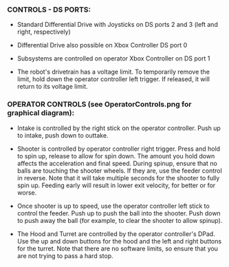 ### CONTROLS - DS PORTS:

* Standard Differential Drive with Joysticks on DS ports 2 and 3 (left and right, respectively)

* Differential Drive also possible on Xbox Controller DS port 0

* Subsystems are controlled on operator Xbox Controller on DS port 1

* The robot's drivetrain has a voltage limit. To temporarily remove the limit, hold down the operator controller left trigger. If released, it will return to its voltage limit.



### OPERATOR CONTROLS (see OperatorControls.png for graphical diagram):

* Intake is controlled by the right stick on the operator controller. Push up to intake, push down to outtake.

* Shooter is controlled by operator controller right trigger. Press and hold to spin up, release to allow for spin down. The amount you hold down affects the acceleration and final speed.
During spinup, ensure that no balls are touching the shooter wheels. If they are, use the feeder control in reverse.
Note that it will take multiple seconds for the shooter to fully spin up. Feeding early will result in lower exit velocity, for better or for worse.

* Once shooter is up to speed, use the operator controller left stick to control the feeder. Push up to push the ball into the shooter. Push down to push away the ball (for example, to clear the shooter to allow spinup).

* The Hood and Turret are controlled by the operator controller's DPad. Use the up and down buttons for the hood and the left and right buttons for the turret.
Note that there are no software limits, so ensure that you are not trying to pass a hard stop.
